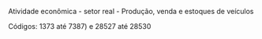 Atividade econômica - setor real - Produção, venda e estoques de veículos

Códigos: 1373 até 7387) e 28527 até 28530